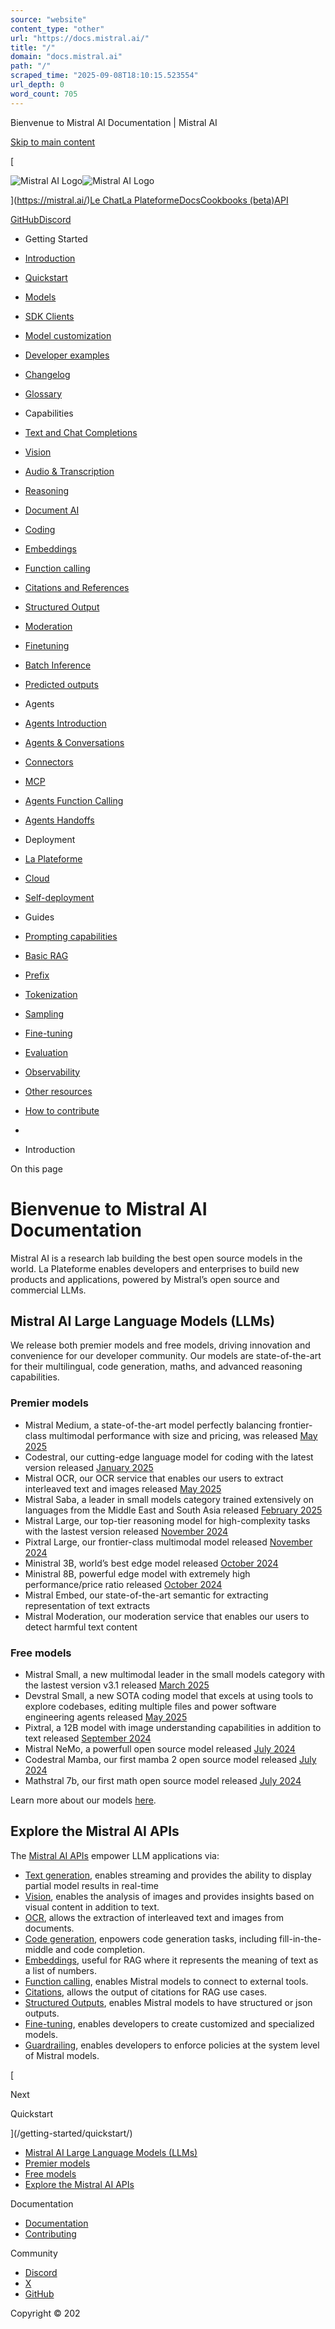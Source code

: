```yaml
---
source: "website"
content_type: "other"
url: "https://docs.mistral.ai/"
title: "/"
domain: "docs.mistral.ai"
path: "/"
scraped_time: "2025-09-08T18:10:15.523554"
url_depth: 0
word_count: 705
---
```


Bienvenue to Mistral AI Documentation | Mistral AI

[Skip to main content](#__docusaurus_skipToContent_fallback)

[

![Mistral AI Logo](/img/logo.svg)![Mistral AI Logo](/img/logo-dark.svg)

](https://mistral.ai/)[Le Chat](https://chat.mistral.ai/)[La Plateforme](https://console.mistral.ai/)[Docs](/)[Cookbooks (beta)](/cookbooks/)[API](/api/)

[GitHub](https://github.com/mistralai/)[Discord](https://discord.gg/mistralai)

*   Getting Started
*   [Introduction](/)
*   [Quickstart](/getting-started/quickstart/)
*   [Models](/getting-started/models/models_overview/)

*   [SDK Clients](/getting-started/clients/)
*   [Model customization](/getting-started/customization/)
*   [Developer examples](/getting-started/stories/)
*   [Changelog](/getting-started/changelog/)
*   [Glossary](/getting-started/glossary/)
*   Capabilities
*   [Text and Chat Completions](/capabilities/completion/)
*   [Vision](/capabilities/vision/)
*   [Audio & Transcription](/capabilities/audio/)
*   [Reasoning](/capabilities/reasoning/)
*   [Document AI](/capabilities/document_ai/document_ai_overview/)

*   [Coding](/capabilities/code_generation/)
*   [Embeddings](/capabilities/embeddings/overview/)

*   [Function calling](/capabilities/function_calling/)
*   [Citations and References](/capabilities/citations/)
*   [Structured Output](/capabilities/structured-output/structured_output_overview/)

*   [Moderation](/capabilities/guardrailing/)
*   [Finetuning](/capabilities/finetuning/finetuning_overview/)

*   [Batch Inference](/capabilities/batch/)
*   [Predicted outputs](/capabilities/predicted-outputs/)
*   Agents
*   [Agents Introduction](/agents/agents_introduction/)
*   [Agents & Conversations](/agents/agents_basics/)
*   [Connectors](/agents/connectors/connectors/)

*   [MCP](/agents/mcp/)
*   [Agents Function Calling](/agents/function_calling/)
*   [Agents Handoffs](/agents/handoffs/)
*   Deployment
*   [La Plateforme](/deployment/laplateforme/overview/)

*   [Cloud](/deployment/cloud/overview/)

*   [Self-deployment](/deployment/self-deployment/overview/)

*   Guides
*   [Prompting capabilities](/guides/prompting_capabilities/)
*   [Basic RAG](/guides/rag/)
*   [Prefix](/guides/prefix/)
*   [Tokenization](/guides/tokenization/)
*   [Sampling](/guides/sampling/)
*   [Fine-tuning](/guides/finetuning/)
*   [Evaluation](/guides/evaluation/)
*   [Observability](/guides/observability/)
*   [Other resources](/guides/resources/)
*   [How to contribute](/guides/contribute/overview/)

*   [](/)
*   Introduction

On this page

# Bienvenue to Mistral AI Documentation

Mistral AI is a research lab building the best open source models in the world. La Plateforme enables developers and enterprises to build new products and applications, powered by Mistral’s open source and commercial LLMs.

## Mistral AI Large Language Models (LLMs)[​](#mistral-ai-large-language-models-llms "Direct link to Mistral AI Large Language Models (LLMs)")

We release both premier models and free models, driving innovation and convenience for our developer community. Our models are state-of-the-art for their multilingual, code generation, maths, and advanced reasoning capabilities.

### Premier models[​](#premier-models "Direct link to Premier models")

*   Mistral Medium, a state-of-the-art model perfectly balancing frontier-class multimodal performance with size and pricing, was released [May 2025](https://mistral.ai/news/mistral-medium-3/)
*   Codestral, our cutting-edge language model for coding with the latest version released [January 2025](https://mistral.ai/news/codestral-2501/)
*   Mistral OCR, our OCR service that enables our users to extract interleaved text and images released [May 2025](https://mistral.ai/solutions/document-ai)
*   Mistral Saba, a leader in small models category trained extensively on languages from the Middle East and South Asia released [February 2025](https://mistral.ai/news/mistral-saba/)
*   Mistral Large, our top-tier reasoning model for high-complexity tasks with the lastest version released [November 2024](https://mistral.ai/news/pixtral-large/)
*   Pixtral Large, our frontier-class multimodal model released [November 2024](https://mistral.ai/news/pixtral-large/)
*   Ministral 3B, world’s best edge model released [October 2024](https://mistral.ai/news/ministraux/)
*   Ministral 8B, powerful edge model with extremely high performance/price ratio released [October 2024](https://mistral.ai/news/ministraux/)
*   Mistral Embed, our state-of-the-art semantic for extracting representation of text extracts
*   Mistral Moderation, our moderation service that enables our users to detect harmful text content

### Free models[​](#free-models "Direct link to Free models")

*   Mistral Small, a new multimodal leader in the small models category with the lastest version v3.1 released [March 2025](https://mistral.ai/news/mistral-small-3-1/)
*   Devstral Small, a new SOTA coding model that excels at using tools to explore codebases, editing multiple files and power software engineering agents released [May 2025](https://mistral.ai/news/devstral/)
*   Pixtral, a 12B model with image understanding capabilities in addition to text released [September 2024](https://mistral.ai/news/pixtral-12b/)
*   Mistral NeMo, a powerfull open source model released [July 2024](https://mistral.ai/news/mistral-nemo/)
*   Codestral Mamba, our first mamba 2 open source model released [July 2024](https://mistral.ai/news/codestral-mamba/)
*   Mathstral 7b, our first math open source model released [July 2024](https://mistral.ai/news/mathstral/)

Learn more about our models [here](/getting-started/models/models_overview/).

## Explore the Mistral AI APIs[​](#explore-the-mistral-ai-apis "Direct link to Explore the Mistral AI APIs")

The [Mistral AI APIs](https://console.mistral.ai/) empower LLM applications via:

*   [Text generation](/capabilities/completion/), enables streaming and provides the ability to display partial model results in real-time
*   [Vision](/capabilities/vision/), enables the analysis of images and provides insights based on visual content in addition to text.
*   [OCR](/capabilities/document_ai/basic_ocr/), allows the extraction of interleaved text and images from documents.
*   [Code generation](/capabilities/code_generation/), enpowers code generation tasks, including fill-in-the-middle and code completion.
*   [Embeddings](/capabilities/embeddings/overview/), useful for RAG where it represents the meaning of text as a list of numbers.
*   [Function calling](/capabilities/function_calling/), enables Mistral models to connect to external tools.
*   [Citations](/capabilities/citations/), allows the output of citations for RAG use cases.
*   [Structured Outputs](/capabilities/structured-output/structured_output_overview/), enables Mistral models to have structured or json outputs.
*   [Fine-tuning](/capabilities/finetuning/finetuning_overview/), enables developers to create customized and specialized models.
*   [Guardrailing](/capabilities/guardrailing/), enables developers to enforce policies at the system level of Mistral models.

[

Next

Quickstart

](/getting-started/quickstart/)

*   [Mistral AI Large Language Models (LLMs)](#mistral-ai-large-language-models-llms)
*   [Premier models](#premier-models)
*   [Free models](#free-models)
*   [Explore the Mistral AI APIs](#explore-the-mistral-ai-apis)

Documentation

*   [Documentation](/)
*   [Contributing](/guides/contribute/overview/)

Community

*   [Discord](https://discord.gg/mistralai)
*   [X](https://twitter.com/MistralAI)
*   [GitHub](https://github.com/mistralai)

Copyright © 202